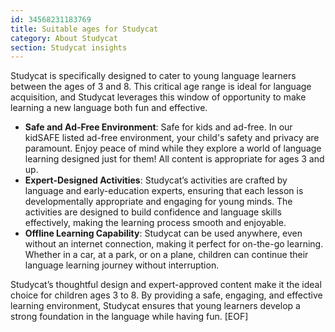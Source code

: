 ```yaml
---
id: 34568231183769
title: Suitable ages for Studycat
category: About Studycat
section: Studycat insights
---
```

Studycat is specifically designed to cater to young language learners between the ages of 3 and 8. This critical age range is ideal for language acquisition, and Studycat leverages this window of opportunity to make learning a new language both fun and effective.

* **Safe and Ad-Free Environment**: Safe for kids and ad-free. In our kidSAFE listed ad-free environment, your child's safety and privacy are paramount. Enjoy peace of mind while they explore a world of language learning designed just for them! All content is appropriate for ages 3 and up.
* **Expert-Designed Activities**: Studycat’s activities are crafted by language and early-education experts, ensuring that each lesson is developmentally appropriate and engaging for young minds. The activities are designed to build confidence and language skills effectively, making the learning process smooth and enjoyable.
* **Offline Learning Capability**: Studycat can be used anywhere, even without an internet connection, making it perfect for on-the-go learning. Whether in a car, at a park, or on a plane, children can continue their language learning journey without interruption.

Studycat’s thoughtful design and expert-approved content make it the ideal choice for children ages 3 to 8. By providing a safe, engaging, and effective learning environment, Studycat ensures that young learners develop a strong foundation in the language while having fun.
[EOF]